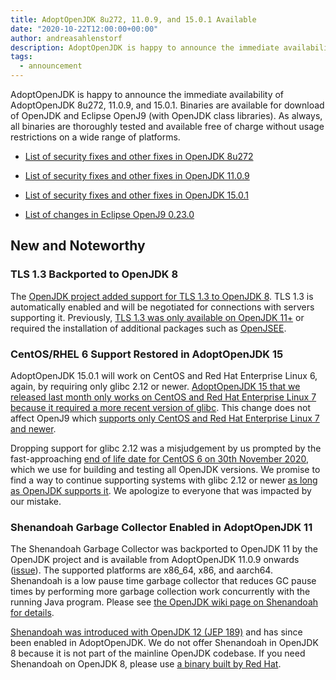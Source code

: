 ```yaml
---
title: AdoptOpenJDK 8u272, 11.0.9, and 15.0.1 Available
date: "2020-10-22T12:00:00+00:00"
author: andreasahlenstorf
description: AdoptOpenJDK is happy to announce the immediate availability of AdoptOpenJDK 8u272, 11.0.9, and 15.0.1. Binaries are available for download of OpenJDK and Eclipse OpenJ9 (with OpenJDK class libraries). As always, all binaries are thoroughly tested and available free of charge without usage restrictions on a wide range of platforms.
tags:
  - announcement
---
```


AdoptOpenJDK is happy to announce the immediate availability of AdoptOpenJDK 8u272, 11.0.9, and 15.0.1. Binaries are available for download of OpenJDK and Eclipse OpenJ9 (with OpenJDK class libraries). As always, all binaries are thoroughly tested and available free of charge without usage restrictions on a wide range of platforms.

* [List of security fixes and other fixes in OpenJDK 8u272](https://bugs.openjdk.java.net/browse/JDK-8253664?jql=project%20%3D%20JDK%20AND%20fixVersion%20%3D%20openjdk8u272%20ORDER%20BY%20created%20DESC)

* [List of security fixes and other fixes in OpenJDK 11.0.9](https://bugs.openjdk.java.net/browse/JDK-8253813?jql=project%20%3D%20JDK%20AND%20fixVersion%20%3D%2011.0.9%20ORDER%20BY%20created%20DESC)

* [List of security fixes and other fixes in OpenJDK 15.0.1](https://bugs.openjdk.java.net/browse/JDK-8253202?jql=project%20%3D%20JDK%20AND%20fixVersion%20%3D%2015.0.1%20ORDER%20BY%20created%20DESC)

* [List of changes in Eclipse OpenJ9 0.23.0](https://github.com/eclipse/openj9/blob/master/doc/release-notes/0.23/0.23.md)

## New and Noteworthy

### TLS 1.3 Backported to OpenJDK 8

The [OpenJDK project added support for TLS 1.3 to OpenJDK 8](https://bugs.openjdk.java.net/browse/JDK-8245466). TLS 1.3 is automatically enabled and will be negotiated for connections with servers supporting it. Previously, [TLS 1.3 was only available on OpenJDK 11+](https://openjdk.java.net/jeps/332) or required the installation of additional packages such as [OpenJSEE](https://github.com/openjsse/openjsse).

### CentOS/RHEL 6 Support Restored in AdoptOpenJDK 15

AdoptOpenJDK 15.0.1 will work on CentOS and Red Hat Enterprise Linux 6, again, by requiring only glibc 2.12 or newer. [AdoptOpenJDK 15 that we released last month only works on CentOS and Red Hat Enterprise Linux 7 because it required a more recent version of glibc](https://github.com/AdoptOpenJDK/openjdk-build/issues/2097). This change does not affect OpenJ9 which [supports only CentOS and Red Hat Enterprise Linux 7 and newer](https://www.eclipse.org/openj9/docs/openj9_support/).

Dropping support for glibc 2.12 was a misjudgement by us prompted by the fast-approaching [end of life date for CentOS 6 on 30th November 2020](https://wiki.centos.org/About/Product), which we use for building and testing all OpenJDK versions. We promise to find a way to continue supporting systems with glibc 2.12 or newer [as long as OpenJDK supports it](https://wiki.openjdk.java.net/display/Build/Supported+Build+Platforms). We apologize to everyone that was impacted by our mistake.

### Shenandoah Garbage Collector Enabled in AdoptOpenJDK 11

The Shenandoah Garbage Collector was backported to OpenJDK 11 by the OpenJDK project and is available from AdoptOpenJDK 11.0.9 onwards ([issue](https://github.com/AdoptOpenJDK/openjdk-build/issues/2114)). The supported platforms are x86_64, x86, and aarch64. Shenandoah is a low pause time garbage collector that reduces GC pause times by performing more garbage collection work concurrently with the running Java program. Please see [the OpenJDK wiki page on Shenandoah for details](https://wiki.openjdk.java.net/display/shenandoah/Main).

[Shenandoah was introduced with OpenJDK 12 (JEP 189)](https://openjdk.java.net/jeps/189) and has since been enabled in AdoptOpenJDK. We do not offer Shenandoah in OpenJDK 8 because it is not part of the mainline OpenJDK codebase. If you need Shenandoah on OpenJDK 8, please use [a binary built by Red Hat](https://developers.redhat.com/products/openjdk/overview).
